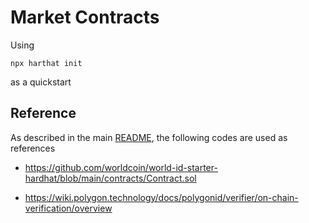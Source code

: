 # Market Contracts

Using

```
npx harthat init
```

as a quickstart

## Reference

As described in the main [README](../../README.md), the following codes are used as references

- https://github.com/worldcoin/world-id-starter-hardhat/blob/main/contracts/Contract.sol

- https://wiki.polygon.technology/docs/polygonid/verifier/on-chain-verification/overview
